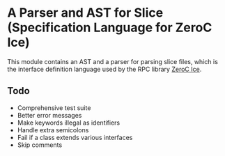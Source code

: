 # A Parser and AST for Slice (Specification Language for ZeroC Ice)

This module contains an AST and a parser for parsing slice files,
which is the interface definition language used by the RPC library
[ZeroC Ice](http://www.zeroc.com/ice.html).

## Todo

- Comprehensive test suite
- Better error messages
- Make keywords illegal as identifiers
- Handle extra semicolons
- Fail if a class extends various interfaces
- Skip comments

